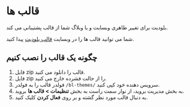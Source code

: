 # قالب ها
<!-- position: 6 -->

بلودیت برای تغییر ظاهری وبسایت و یا وبلاگ شما از قالب پشتیبانی می کند.

شما می توانید قالب ها را در وبسایت [قالب بلودیت](https://themes.bludit.com) پیدا کنید.

## چگونه یک قالب را نصب کنیم

1. فایل zip قالب را دانلود می کنید.
2. فایل zip را از حالت فشرده خارج می کنید.
3. فولدر قالب را به فولدر `/bl-themes/` سرویس دهنده خود کپی کنید.
4. به بخش مدیریت بروید، از نوار سمت راست به بخش **تنظیمات > قالب ها** بروید.
5. به دنبال قالب مورد نظر گشته و بر روی **فعال کردن** کلیک کنید.
